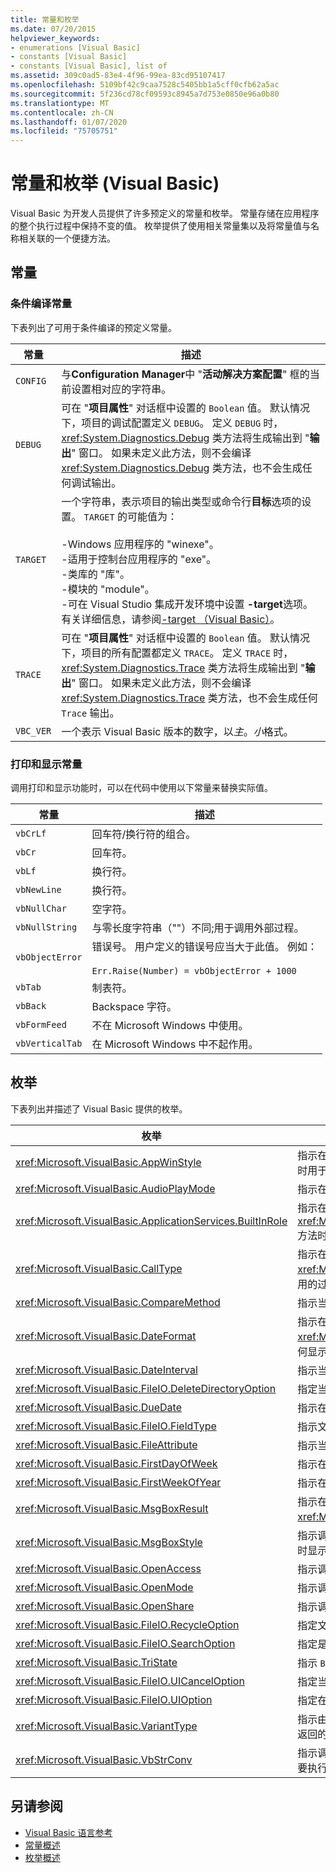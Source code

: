```yaml
---
title: 常量和枚举
ms.date: 07/20/2015
helpviewer_keywords:
- enumerations [Visual Basic]
- constants [Visual Basic]
- constants [Visual Basic], list of
ms.assetid: 309c0ad5-83e4-4f96-99ea-83cd95107417
ms.openlocfilehash: 5109bf42c9caa7528c5405bb1a5cff0cfb62a5ac
ms.sourcegitcommit: 5f236cd78cf09593c8945a7d753e0850e96a0b80
ms.translationtype: MT
ms.contentlocale: zh-CN
ms.lasthandoff: 01/07/2020
ms.locfileid: "75705751"
---
```

# <a name="constants-and-enumerations-visual-basic"></a>常量和枚举 (Visual Basic)

Visual Basic 为开发人员提供了许多预定义的常量和枚举。 常量存储在应用程序的整个执行过程中保持不变的值。 枚举提供了使用相关常量集以及将常量值与名称相关联的一个便捷方法。  
  
## <a name="constants"></a>常量  
  
### <a name="conditional-compilation-constants"></a>条件编译常量  

 下表列出了可用于条件编译的预定义常量。  
  
|**常量**|**描述**|  
|---|---|  
|`CONFIG`|与**Configuration Manager**中 "**活动解决方案配置**" 框的当前设置相对应的字符串。|  
|`DEBUG`|可在 "**项目属性**" 对话框中设置的 `Boolean` 值。 默认情况下，项目的调试配置定义 `DEBUG`。 定义 `DEBUG` 时，<xref:System.Diagnostics.Debug> 类方法将生成输出到 "**输出**" 窗口。 如果未定义此方法，则不会编译 <xref:System.Diagnostics.Debug> 类方法，也不会生成任何调试输出。|  
|`TARGET`|一个字符串，表示项目的输出类型或命令行**目标**选项的设置。 `TARGET` 的可能值为：<br /><br /> -Windows 应用程序的 "winexe"。<br />-适用于控制台应用程序的 "exe"。<br />-类库的 "库"。<br />-模块的 "module"。<br />-可在 Visual Studio 集成开发环境中设置 **-target**选项。 有关详细信息，请参阅[-target （Visual Basic）](../../visual-basic/reference/command-line-compiler/target.md)。|  
|`TRACE`|可在 "**项目属性**" 对话框中设置的 `Boolean` 值。 默认情况下，项目的所有配置都定义 `TRACE`。 定义 `TRACE` 时，<xref:System.Diagnostics.Trace> 类方法将生成输出到 "**输出**" 窗口。 如果未定义此方法，则不会编译 <xref:System.Diagnostics.Trace> 类方法，也不会生成任何 `Trace` 输出。|  
|`VBC_VER`|一个表示 Visual Basic 版本的数字，以*主*。*小*格式。|  
  
### <a name="print-and-display-constants"></a>打印和显示常量  

 调用打印和显示功能时，可以在代码中使用以下常量来替换实际值。  
  
|**常量**|**描述**|  
|---|---|  
|`vbCrLf`|回车符/换行符的组合。|  
|`vbCr`|回车符。|  
|`vbLf`|换行符。|  
|`vbNewLine`|换行符。|  
|`vbNullChar`|空字符。|  
|`vbNullString`|与零长度字符串（""）不同;用于调用外部过程。|  
|`vbObjectError`|错误号。 用户定义的错误号应当大于此值。 例如：<br /><br /> `Err.Raise(Number) = vbObjectError + 1000`|  
|`vbTab`|制表符。|  
|`vbBack`|Backspace 字符。|  
|`vbFormFeed`|不在 Microsoft Windows 中使用。|  
|`vbVerticalTab`|在 Microsoft Windows 中不起作用。|  
  
## <a name="enumerations"></a>枚举  

 下表列出并描述了 Visual Basic 提供的枚举。  
  
|枚举|描述|  
|---|---|  
|<xref:Microsoft.VisualBasic.AppWinStyle>|指示在调用 <xref:Microsoft.VisualBasic.Interaction.Shell%2A> 函数时用于被调用程序的窗口样式。|  
|<xref:Microsoft.VisualBasic.AudioPlayMode>|指示在调用音频方法时如何播放声音。|  
|<xref:Microsoft.VisualBasic.ApplicationServices.BuiltInRole>|指示在调用 <xref:Microsoft.VisualBasic.ApplicationServices.User.IsInRole%2A> 方法时检查的角色类型。|  
|<xref:Microsoft.VisualBasic.CallType>|指示在调用 <xref:Microsoft.VisualBasic.Interaction.CallByName%2A> 函数时调用的过程类型。|  
|<xref:Microsoft.VisualBasic.CompareMethod>|指示当调用比较函数时如何比较字符串。|  
|<xref:Microsoft.VisualBasic.DateFormat>|指示在调用 <xref:Microsoft.VisualBasic.Strings.FormatDateTime%2A> 函数时如何显示日期。|  
|<xref:Microsoft.VisualBasic.DateInterval>|指示当调用与日期相关的函数时如何确定日期间隔并设置其格式。|  
|<xref:Microsoft.VisualBasic.FileIO.DeleteDirectoryOption>|指定当要删除的目录中含有文件或目录时应采取的操作。|  
|<xref:Microsoft.VisualBasic.DueDate>|指示在调用财务方法时付款何时到期。|  
|<xref:Microsoft.VisualBasic.FileIO.FieldType>|指示文本字段是分隔的还是固定宽度的。|  
|<xref:Microsoft.VisualBasic.FileAttribute>|指示当调用文件访问函数时要使用的文件特性。|  
|<xref:Microsoft.VisualBasic.FirstDayOfWeek>|指示在调用与日期相关的函数时使用的每周的第一天。|  
|<xref:Microsoft.VisualBasic.FirstWeekOfYear>|指示在调用与日期相关的函数时使用的每年的第一周。|  
|<xref:Microsoft.VisualBasic.MsgBoxResult>|指示在消息框上按下了哪个按钮，由 <xref:Microsoft.VisualBasic.Interaction.MsgBox%2A> 函数返回。|  
|<xref:Microsoft.VisualBasic.MsgBoxStyle>|指示调用 <xref:Microsoft.VisualBasic.Interaction.MsgBox%2A> 函数时显示的按钮。|  
|<xref:Microsoft.VisualBasic.OpenAccess>|指示调用文件访问函数时如何打开文件。|  
|<xref:Microsoft.VisualBasic.OpenMode>|指示调用文件访问函数时如何打开文件。|  
|<xref:Microsoft.VisualBasic.OpenShare>|指示调用文件访问函数时如何打开文件。|  
|<xref:Microsoft.VisualBasic.FileIO.RecycleOption>|指定文件是应永久删除还是放入回收站。|  
|<xref:Microsoft.VisualBasic.FileIO.SearchOption>|指定是搜索所有目录还是仅搜索顶级目录。|  
|<xref:Microsoft.VisualBasic.TriState>|指示 `Boolean` 值或在调用数字格式设置函数时是否应使用默认值。|  
|<xref:Microsoft.VisualBasic.FileIO.UICancelOption>|指定当用户在操作过程中单击 "**取消**" 时应执行的操作。|  
|<xref:Microsoft.VisualBasic.FileIO.UIOption>|指定在复制、删除或移动文件或目录时是否显示进度对话框。|  
|<xref:Microsoft.VisualBasic.VariantType>|指示由 <xref:Microsoft.VisualBasic.Information.VarType%2A> 函数返回的变量对象的类型。|  
|<xref:Microsoft.VisualBasic.VbStrConv>|指示调用 <xref:Microsoft.VisualBasic.Strings.StrConv%2A> 函数时要执行的转换类型。|  
  
## <a name="see-also"></a>另请参阅

- [Visual Basic 语言参考](../../visual-basic/language-reference/index.md)
- [常量概述](../../visual-basic/programming-guide/language-features/constants-enums/constants-overview.md)
- [枚举概述](../../visual-basic/programming-guide/language-features/constants-enums/enumerations-overview.md)
